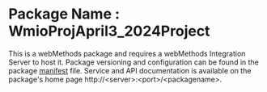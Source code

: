 # Package Name : WmioProjApril3_2024Project
This is a webMethods package and requires a webMethods Integration Server to host it. Package versioning and configuration can be found in the package [manifest](./WmioProjApril3_2024Project/manifest.v3) file. Service and API documentation is available on the package's home page http://&lt;server&gt;:&lt;port&gt;/&lt;packagename>.